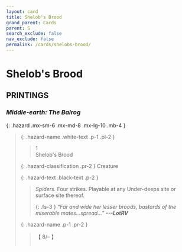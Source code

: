 ```yaml
---
layout: card
title: Shelob's Brood
grand_parent: Cards
parent: S
search_exclude: false
nav_exclude: false
permalink: /cards/shelobs-brood/
---
```


# Shelob's Brood


## PRINTINGS


### _Middle-earth: The Balrog_

{: .hazard .mx-sm-6 .mx-md-8 .mx-lg-10 .mb-4 }
> {: .hazard-name .white-text .p-1 .pl-2 }
> > <div class="hazard-mp">1</div>
> > <div class="card-name">Shelob's Brood</div>
>
> {: .hazard-classification .pr-2 }
> Creature
>
> {: .hazard-text .black-text .p-2 }
> > _Spiders._ Four strikes. Playable at any Under-deeps site or surface site thereof. 
> > 
> > {: .fs-3 } 
> > _“Far and wide her lesser broods, bastards of the miserable mates...spread...”_ ***---&#65279;LotRV*** 
>
> {: .hazard-name .p-1 .pr-2 }
> > <div class="card-shield">【 8/&ndash; 】</div>
> > <div class="card-corruption">&nbsp;</div>
